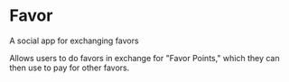 # Favor
A social app for exchanging favors

Allows users to do favors in exchange for "Favor Points," which they can then use to pay for other favors.
